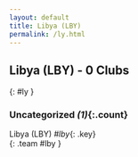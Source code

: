 ```yaml
---
layout: default
title: Libya (LBY)
permalink: /ly.html
---
```



## Libya (LBY) - 0 Clubs
{: #ly }









### Uncategorized _(1)_{:.count}


Libya  (LBY)  _#lby_{: .key} <br>
{: .team #lby }


 
